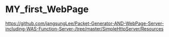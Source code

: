 # MY_first_WebPage

<https://github.com/jangsungLee/Packet-Generator-AND-WebPage-Server-including-WAS-Function-Server-/tree/master/SimpleHttpServer/Resources>
